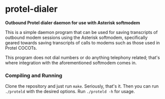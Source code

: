 # protel-dialer

**Outbound Protel dialer daemon for use with Asterisk softmodem**

This is a simple daemon program that can be used for saving transcripts of outbound modem sessions using the Asterisk softmodem,
specifically geared towards saving transcripts of calls to modems such as those used in Protel COCOTs.

This program does not dial numbers or do anything telephony related; that's where integration with the aforementioned softmodem comes in.

### Compiling and Running

Clone the repository and just run `make`. Seriously, that's it. Then you can run `./proteld` with the desired options. Run `./proteld -h` for usage.
